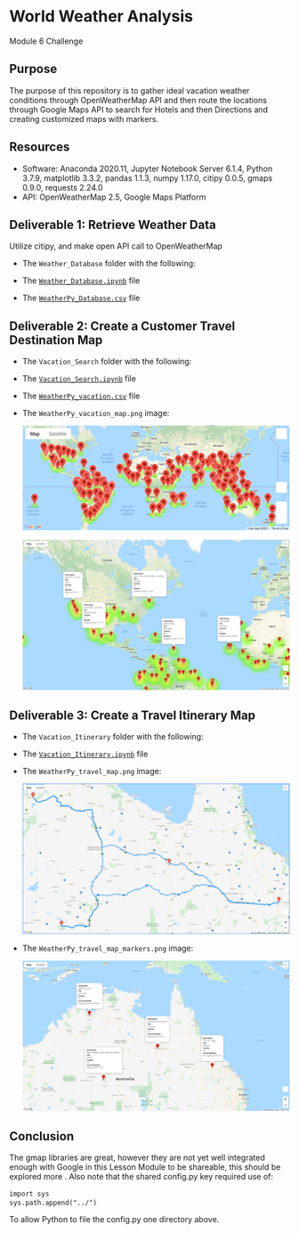 # World Weather Analysis

Module 6 Challenge

## Purpose

The purpose of this repository is to gather ideal vacation weather conditions through OpenWeatherMap API and then route the locations through Google Maps API to search for Hotels and then Directions and creating customized maps with markers.

## Resources
- Software: Anaconda 2020.11, Jupyter Notebook Server 6.1.4, Python 3.7.9, matplotlib 3.3.2, pandas 1.1.3, numpy 1.17.0, citipy 0.0.5, gmaps  0.9.0, requests 2.24.0
- API: OpenWeatherMap 2.5, Google Maps Platform

## Deliverable 1: Retrieve Weather Data

Utilize citipy, and make open API call to OpenWeatherMap

- The `Weather_Database` folder with the following:

- The [`Weather_Database.ipynb`](Weather_Database/Weather_Database.ipynb) file

- The [`WeatherPy_Database.csv`](Weather_Database/WeatherPy_Database.csv) file

## Deliverable 2: Create a Customer Travel Destination Map

- The `Vacation_Search` folder with the following:

- The [`Vacation_Search.ipynb`](Vacation_Search/Vacation_Search.ipynb) file
- The [`WeatherPy_vacation.csv`](Vacation_Search/WeatherPy_vacation.csv) file

- The `WeatherPy_vacation_map.png` image:

    ![WeatherPy_vacation_map](Vacation_Search/WeatherPy_vacation_map.png)

    ![WeatherPy_vacation_map_info](Vacation_Search/WeatherPy_vacation_map_info.png)

## Deliverable 3: Create a Travel Itinerary Map

- The `Vacation_Itinerary` folder with the following:

- The [`Vacation_Itinerary.ipynb`](Vacation_Itinerary/Vacation_Itinerary.ipynb) file

- The `WeatherPy_travel_map.png` image:

    ![WeatherPy_travel_map](Vacation_Itinerary/WeatherPy_travel_map.PNG)

- The `WeatherPy_travel_map_markers.png` image:

    ![WeatherPy_travel_map_markers](Vacation_Itinerary/WeatherPy_travel_map_markers.PNG)

## Conclusion

The gmap libraries are great, however they are not yet well integrated enough with Google in this Lesson Module to be shareable, this should be explored more . Also note that the shared config.py key required use of:

```
import sys
sys.path.append("../")
```

To allow Python to file the config.py one directory above.